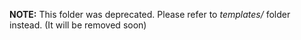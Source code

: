 **NOTE:** This folder was deprecated. Please refer to *templates/* folder instead. (It will be removed soon)
